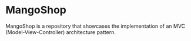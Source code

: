 # MangoShop
MangoShop is a repository that showcases the implementation of an MVC (Model-View-Controller) architecture pattern.
